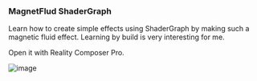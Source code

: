 ### MagnetFlud ShaderGraph

Learn how to create simple effects using ShaderGraph by making such a magnetic fluid effect. Learning by build is very interesting for me.

Open it with Reality Composer Pro.

![image](https://github.com/random-yang/RCP_MagnetFlud_ShaderGraph/blob/main/preivew.gif?raw=true)
